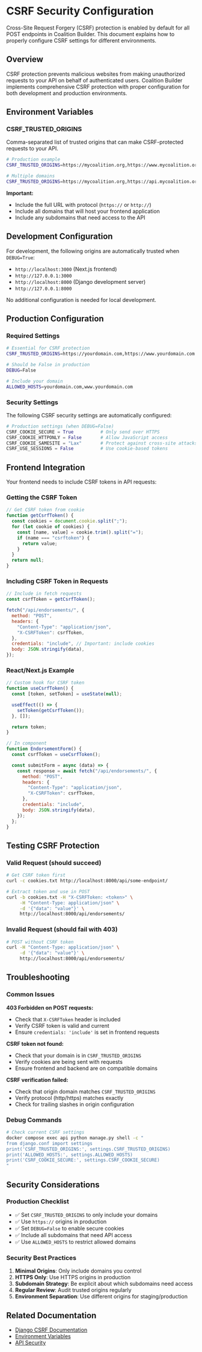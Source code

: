 # CSRF Security Configuration

Cross-Site Request Forgery (CSRF) protection is enabled by default for all POST endpoints in Coalition Builder. This document explains how to properly configure CSRF settings for different environments.

## Overview

CSRF protection prevents malicious websites from making unauthorized requests to your API on behalf of authenticated users. Coalition Builder implements comprehensive CSRF protection with proper configuration for both development and production environments.

## Environment Variables

### CSRF_TRUSTED_ORIGINS

Comma-separated list of trusted origins that can make CSRF-protected requests to your API.

```bash
# Production example
CSRF_TRUSTED_ORIGINS=https://mycoalition.org,https://www.mycoalition.org

# Multiple domains
CSRF_TRUSTED_ORIGINS=https://mycoalition.org,https://api.mycoalition.org,https://admin.mycoalition.org
```

**Important:**

- Include the full URL with protocol (`https://` or `http://`)
- Include all domains that will host your frontend application
- Include any subdomains that need access to the API

## Development Configuration

For development, the following origins are automatically trusted when `DEBUG=True`:

- `http://localhost:3000` (Next.js frontend)
- `http://127.0.0.1:3000`
- `http://localhost:8000` (Django development server)
- `http://127.0.0.1:8000`

No additional configuration is needed for local development.

## Production Configuration

### Required Settings

```bash
# Essential for CSRF protection
CSRF_TRUSTED_ORIGINS=https://yourdomain.com,https://www.yourdomain.com

# Should be False in production
DEBUG=False

# Include your domain
ALLOWED_HOSTS=yourdomain.com,www.yourdomain.com
```

### Security Settings

The following CSRF security settings are automatically configured:

```python
# Production settings (when DEBUG=False)
CSRF_COOKIE_SECURE = True          # Only send over HTTPS
CSRF_COOKIE_HTTPONLY = False       # Allow JavaScript access
CSRF_COOKIE_SAMESITE = "Lax"       # Protect against cross-site attacks
CSRF_USE_SESSIONS = False          # Use cookie-based tokens
```

## Frontend Integration

Your frontend needs to include CSRF tokens in API requests:

### Getting the CSRF Token

```javascript
// Get CSRF token from cookie
function getCsrfToken() {
  const cookies = document.cookie.split(";");
  for (let cookie of cookies) {
    const [name, value] = cookie.trim().split("=");
    if (name === "csrftoken") {
      return value;
    }
  }
  return null;
}
```

### Including CSRF Token in Requests

```javascript
// Include in fetch requests
const csrfToken = getCsrfToken();

fetch("/api/endorsements/", {
  method: "POST",
  headers: {
    "Content-Type": "application/json",
    "X-CSRFToken": csrfToken,
  },
  credentials: "include", // Important: include cookies
  body: JSON.stringify(data),
});
```

### React/Next.js Example

```javascript
// Custom hook for CSRF token
function useCsrfToken() {
  const [token, setToken] = useState(null);

  useEffect(() => {
    setToken(getCsrfToken());
  }, []);

  return token;
}

// In component
function EndorsementForm() {
  const csrfToken = useCsrfToken();

  const submitForm = async (data) => {
    const response = await fetch("/api/endorsements/", {
      method: "POST",
      headers: {
        "Content-Type": "application/json",
        "X-CSRFToken": csrfToken,
      },
      credentials: "include",
      body: JSON.stringify(data),
    });
  };
}
```

## Testing CSRF Protection

### Valid Request (should succeed)

```bash
# Get CSRF token first
curl -c cookies.txt http://localhost:8000/api/some-endpoint/

# Extract token and use in POST
curl -b cookies.txt -H "X-CSRFToken: <token>" \
     -H "Content-Type: application/json" \
     -d '{"data": "value"}' \
     http://localhost:8000/api/endorsements/
```

### Invalid Request (should fail with 403)

```bash
# POST without CSRF token
curl -H "Content-Type: application/json" \
     -d '{"data": "value"}' \
     http://localhost:8000/api/endorsements/
```

## Troubleshooting

### Common Issues

**403 Forbidden on POST requests:**

- Check that `X-CSRFToken` header is included
- Verify CSRF token is valid and current
- Ensure `credentials: 'include'` is set in frontend requests

**CSRF token not found:**

- Check that your domain is in `CSRF_TRUSTED_ORIGINS`
- Verify cookies are being sent with requests
- Ensure frontend and backend are on compatible domains

**CSRF verification failed:**

- Check that origin domain matches `CSRF_TRUSTED_ORIGINS`
- Verify protocol (http/https) matches exactly
- Check for trailing slashes in origin configuration

### Debug Commands

```bash
# Check current CSRF settings
docker compose exec api python manage.py shell -c "
from django.conf import settings
print('CSRF_TRUSTED_ORIGINS:', settings.CSRF_TRUSTED_ORIGINS)
print('ALLOWED_HOSTS:', settings.ALLOWED_HOSTS)
print('CSRF_COOKIE_SECURE:', settings.CSRF_COOKIE_SECURE)
"
```

## Security Considerations

### Production Checklist

- ✅ Set `CSRF_TRUSTED_ORIGINS` to only include your domains
- ✅ Use `https://` origins in production
- ✅ Set `DEBUG=False` to enable secure cookies
- ✅ Include all subdomains that need API access
- ✅ Use `ALLOWED_HOSTS` to restrict allowed domains

### Security Best Practices

1. **Minimal Origins**: Only include domains you control
2. **HTTPS Only**: Use HTTPS origins in production
3. **Subdomain Strategy**: Be explicit about which subdomains need access
4. **Regular Review**: Audit trusted origins regularly
5. **Environment Separation**: Use different origins for staging/production

## Related Documentation

- [Django CSRF Documentation](https://docs.djangoproject.com/en/stable/ref/csrf/)
- [Environment Variables](../reference/environment.md)
- [API Security](../admin/security.md)
